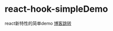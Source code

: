 # react-hook-simpleDemo
react新特性的简单demo
[博客跳转](https://amamiryoin.github.io/2018/11/01/React16%E6%96%B0%E7%89%B9%E6%80%A7%E8%A7%A3%E8%AF%BB/)
